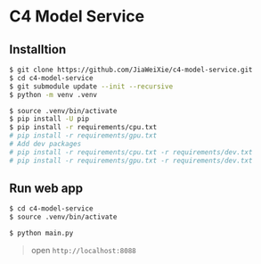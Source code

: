 # C4 Model Service

## Installtion

```bash
$ git clone https://github.com/JiaWeiXie/c4-model-service.git
$ cd c4-model-service
$ git submodule update --init --recursive
$ python -m venv .venv

$ source .venv/bin/activate
$ pip install -U pip
$ pip install -r requirements/cpu.txt
# pip install -r requirements/gpu.txt
# Add dev packages
# pip install -r requirements/cpu.txt -r requirements/dev.txt
# pip install -r requirements/gpu.txt -r requirements/dev.txt
```

## Run web app

```bash
$ cd c4-model-service
$ source .venv/bin/activate

$ python main.py
```

> open `http://localhost:8088`